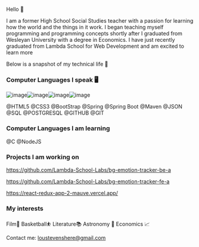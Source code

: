 Hello 👋

I am a former High School Social Studies teacher with a passion for learning how the world and the things in it work. I began teaching myself programming and programming concepts shortly after I graduated from Wesleyan University with a degree in Economics. I have just recently graduated from Lambda School for Web Development and am excited to learn more

Below is a snapshot of my technical life 📸



### Computer Languages I speak 🖥
![image](https://user-images.githubusercontent.com/41015114/118898644-0b305e80-b8db-11eb-931f-99ee8a0b5415.png)![image](https://user-images.githubusercontent.com/41015114/118898606-f227ad80-b8da-11eb-9394-f699d6485018.png)![image](https://user-images.githubusercontent.com/41015114/118898573-e0460a80-b8da-11eb-9876-9cbcd74e77b0.png)![image](https://user-images.githubusercontent.com/41015114/118898718-361ab280-b8db-11eb-9bfe-19e3bd8e342e.png)

@HTML5 @CSS3 @BootStrap @Spring  @Spring Boot @Maven @JSON @SQL @POSTGRESQL @GITHUB @GIT 

### Computer Languages I am learning
@C @NodeJS 

### Projects I am working on
https://github.com/Lambda-School-Labs/bg-emotion-tracker-be-a

https://github.com/Lambda-School-Labs/bg-emotion-tracker-fe-a

https://react-redux-app-2-mauve.vercel.app/

### My interests
Film📼
Basketball⛹️
Literature📚
Astronomy 🔭
Economics 📈

Contact me:
loustevenshere@gmail.com


